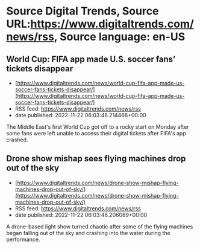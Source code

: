 # Source Digital Trends, Source URL:https://www.digitaltrends.com/news/rss, Source language: en-US

## World Cup: FIFA app made U.S. soccer fans’ tickets disappear
 - [https://www.digitaltrends.com/news/world-cup-fifa-app-made-us-soccer-fans-tickets-disappear/](https://www.digitaltrends.com/news/world-cup-fifa-app-made-us-soccer-fans-tickets-disappear/)
 - RSS feed: https://www.digitaltrends.com/news/rss
 - date published: 2022-11-22 06:03:48.214466+00:00

The Middle East's first World Cup got off to a rocky start on Monday after some fans were left unable to access their digital tickets after FIFA's app crashed.

## Drone show mishap sees flying machines drop out of the sky
 - [https://www.digitaltrends.com/news/drone-show-mishap-flying-machines-drop-out-of-sky/](https://www.digitaltrends.com/news/drone-show-mishap-flying-machines-drop-out-of-sky/)
 - RSS feed: https://www.digitaltrends.com/news/rss
 - date published: 2022-11-22 06:03:48.206089+00:00

A drone-based light show turned chaotic after some of the flying machines began falling out of the sky and crashing into the water during the performance.
